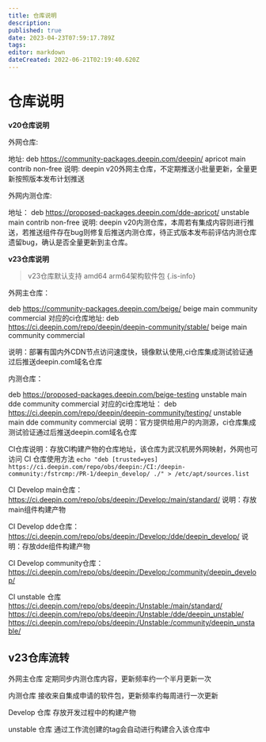 ```yaml
---
title: 仓库说明
description: 
published: true
date: 2023-04-23T07:59:17.789Z
tags: 
editor: markdown
dateCreated: 2022-06-21T02:19:40.620Z
---
```


# 仓库说明
**v20仓库说明**

外网仓库:

地址: deb https://community-packages.deepin.com/deepin/ apricot main contrib non-free 
说明: deepin v20外网主仓库，不定期推送小批量更新，全量更新按照版本发布计划推送

外网内测仓库:

地址： deb https://proposed-packages.deepin.com/dde-apricot/ unstable main contrib non-free
说明:  deepin v20内测仓库，本周若有集成内容则进行推送，若推送组件存在bug则修复后推送内测仓库，待正式版本发布前评估内测仓库遗留bug，确认是否全量更新到主仓库。

**v23仓库说明**
> v23仓库默认支持 amd64 arm64架构软件包
{.is-info}

外网主仓库：

deb https://community-packages.deepin.com/beige/ beige main community commercial
对应的ci仓库地址: 
deb https://ci.deepin.com/repo/deepin/deepin-community/stable/ beige main community commercial

说明：部署有国内外CDN节点访问速度快，镜像默认使用,ci仓库集成测试验证通过后推送deepin.com域名仓库

内测仓库：

deb https://proposed-packages.deepin.com/beige-testing unstable main dde community commercial
对应的ci仓库地址：
deb https://ci.deepin.com/repo/deepin/deepin-community/testing/ unstable main dde community commercial 
说明：官方提供给用户的内测源，ci仓库集成测试验证通过后推送deepin.com域名仓库

CI仓库说明：存放CI构建产物的仓库地址，该仓库为武汉机房外网映射，外网也可访问
CI 仓库使用方法 
`echo "deb [trusted=yes] https://ci.deepin.com/repo/obs/deepin:/CI:/deepin-community:/fstrcmp:/PR-1/deepin_develop/ ./" > /etc/apt/sources.list`



CI Develop main仓库：
https://ci.deepin.com/repo/obs/deepin:/Develop:/main/standard/ 
说明：存放main组件构建产物

CI Develop dde仓库：
https://ci.deepin.com/repo/obs/deepin:/Develop:/dde/deepin_develop/
说明：存放dde组件构建产物

CI Develop community仓库：
https://ci.deepin.com/repo/obs/deepin:/Develop:/community/deepin_develop/

CI unstable 仓库
https://ci.deepin.com/repo/obs/deepin:/Unstable:/main/standard/
https://ci.deepin.com/repo/obs/deepin:/Unstable:/dde/deepin_unstable/
https://ci.deepin.com/repo/obs/deepin:/Unstable:/community/deepin_unstable/

## v23仓库流转

外网主仓库
定期同步内测仓库内容，更新频率约一个半月更新一次

内测仓库
接收来自集成申请的软件包，更新频率约每周进行一次更新

Develop  仓库
存放开发过程中的构建产物

unstable 仓库
通过工作流创建的tag会自动进行构建合入该仓库中

